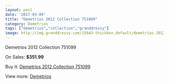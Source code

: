 ```yaml
---
layout: post
date: '2017-03-09'
title: "Demetrios 2012 Collection 751099"
category: Demetrios
tags: ["demetrios","collection","granddressy"]
image: http://img.granddressy.com/15843-thickbox_default/demetrios-2012-collection-751099.jpg
---
```

Demetrios 2012 Collection 751099

On Sales: **$351.99**
<a href="https://www.granddressy.com/en/demetrios/14872-demetrios-2012-collection-751099.html"><amp-img layout="responsive" width="600" height="600" src="//img.granddressy.com/15843-thickbox_default/demetrios-2012-collection-751099.jpg" alt="Demetrios 2012 Collection 751099 0" /></a>

Buy it: [Demetrios 2012 Collection 751099](https://www.granddressy.com/en/demetrios/14872-demetrios-2012-collection-751099.html "Demetrios 2012 Collection 751099")

View more: [Demetrios](https://www.granddressy.com/en/343-demetrios "Demetrios")